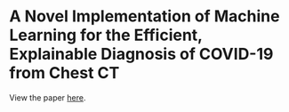 # A Novel Implementation of Machine Learning for the Efficient, Explainable Diagnosis of COVID-19 from Chest CT
View the paper [here](https://europepmc.org/article/PPR/PPR305448).
